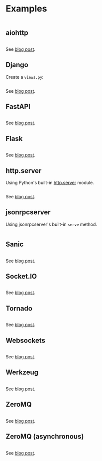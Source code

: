 # Examples

```{contents}
```

## aiohttp

```{literalinclude} ../examples/aiohttp_server.py
```

See [blog post](https://explodinglabs.github.io/jsonrpc/aiohttp).

## Django

Create a `views.py`:

```{literalinclude} ../examples/django_server.py
```

See [blog post](https://explodinglabs.github.io/jsonrpc/django).

## FastAPI

```{literalinclude} ../examples/fastapi_server.py
```

See [blog post](https://explodinglabs.github.io/jsonrpc/fastapi).

## Flask

```{literalinclude} ../examples/flask_server.py
```

See [blog post](https://explodinglabs.github.io/jsonrpc/flask).

## http.server

Using Python's built-in
[http.server](https://docs.python.org/3/library/http.server.html) module.

```{literalinclude} ../examples/http_server.py
```

See [blog post](https://explodinglabs.github.io/jsonrpc/httpserver).

## jsonrpcserver

Using jsonrpcserver's built-in `serve` method.

```{literalinclude} ../examples/jsonrpcserver_server.py
```

## Sanic

```{literalinclude} ../examples/sanic_server.py
```

See [blog post](https://explodinglabs.github.io/jsonrpc/sanic).

## Socket.IO

```{literalinclude} ../examples/socketio_server.py
```

See [blog post](https://explodinglabs.github.io/jsonrpc/flask-socketio).

## Tornado

```{literalinclude} ../examples/tornado_server.py
```

See [blog post](https://explodinglabs.github.io/jsonrpc/tornado).

## Websockets

```{literalinclude} ../examples/websockets_server.py
```

See [blog post](https://explodinglabs.github.io/jsonrpc/websockets).

## Werkzeug

```{literalinclude} ../examples/werkzeug_server.py
```

See [blog post](https://explodinglabs.github.io/jsonrpc/werkzeug).

## ZeroMQ

```{literalinclude} ../examples/zeromq_server.py
```

See [blog post](https://explodinglabs.github.io/jsonrpc/zeromq).

## ZeroMQ (asynchronous)

```{literalinclude} ../examples/aiozmq_server.py
```

See [blog post](https://explodinglabs.github.io/jsonrpc/zeromq-async).
